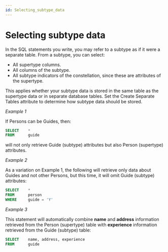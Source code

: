 ```yaml
---
id: Selecting_subtype_data
---
```


# Selecting subtype data

In the SQL statements you write, you may refer to a subtype as if it were a separate table. From a subtype, you can select:

- All supertype columns.
- All columns of the subtype.
- All subtype indicators of the constellation, since these are attributes of the supertype.

This applies whether your subtype data is stored in the same table as the supertype data or in separate database tables. Set the Create Separate Tables attribute to determine how subtype data should be stored.

*Example 1*

If Persons can be Guides, then:

```sql
SELECT    *
FROM      guide
```

will not only retrieve Guide (subtype) attributes but also Person (supertype) attributes.

*Example 2*

As a variation on Example 1, the following will retrieve only data about Guides and not other Persons, but this time, it will omit Guide (subtype) attributes:

```sql
SELECT    *
FROM      person
WHERE     guide = 'Y'
```

*Example 3* 

This statement will automatically combine **name** and **address** information retrieved from the Person (supertype) table with **experience** information retrieved from the Guide (subtype) table:

```sql
SELECT    name, address, experience
FROM      guide
```